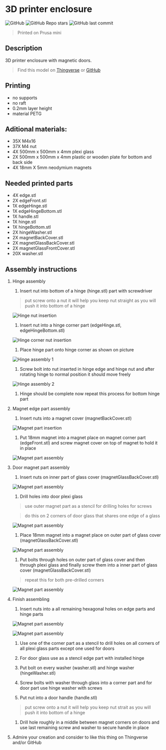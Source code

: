 # 3D printer enclosure

![GitHub](https://img.shields.io/github/license/Fabricio872/3D-printer-enclosure)
![GitHub Repo stars](https://img.shields.io/github/stars/Fabricio872/3D-printer-enclosure?style=social)
![GitHub last commit](https://img.shields.io/github/last-commit/Fabricio872/3D-printer-enclosure)
 > Printed on Prusa mini

## Description

3D printer enclosure with magnetic doors.
 > Find this model on [Thingverse](https://www.thingiverse.com/thing:4817116) or [GitHub](https://github.com/Fabricio872/3D-printer-enclosure)

## Printing

 - no supports
 - no raft
 - 0.2mm layer height
 - material PETG

## Aditional materials:

 - 35X M4x16
 - 37X M4 nut
 - 4X 500mm x 500mm x 4mm plexi glass
 - 2X 500mm x 500mm x 4mm plastic or wooden plate for bottom and back side
 - 4X 18mm X 5mm neodymium magnets

## Needed printed parts
 - 4X edge.stl
 - 2X edgeFront.stl
 - 1X edgeHinge.stl
 - 1X edgeHingeBottom.stl
 - 1X handle.stl
 - 1X hinge.stl
 - 1X hingeBottom.stl
 - 2X hingeWasher.stl
 - 2X magnetBackCover.stl
 - 2X magnetGlassBackCover.stl
 - 2X magnetGlassFrontCover.stl
 - 20X washer.stl

## Assembly instructions

 1. Hinge assembly

      1. Insert nut into bottom of a hinge (hinge.stl) part with screwdriver
      > put screw onto a nut it will help you keep nut straight as you will push it into bottom of a hinge

      ![Hinge nut insertion](/instructionImages/hingeNutInsertion.png)

      1. Insert nut into a hinge corner part (edgeHinge.stl, edgeHingeBottom.stl)

      ![Hinge corner nut insertion](/instructionImages/hingeEdgeNutInsertion.png)

      1. Place hinge part onto hinge corner as shown on picture

      ![Hinge assembly 1](/instructionImages/hingeAssembly1.png)

      1. Screw bolt into nut inserted in hinge edge and hinge nut and after rotating hinge to normal position it should move freely

      ![Hinge assembly 2](/instructionImages/hingeAssembly2.png)

      1. Hinge should be complete now repeat this process for bottom hinge part

 1. Magnet edge part assembly

      1. Insert nuts into a magnet cover (magnetBackCover.stl)

      ![Magnet part insertion](/instructionImages/magnetCover.png)

      1. Put 18mm magnet into a magnet place on magnet corner part (edgeFront.stl) and screw magnet cover on top of magnet to hold it in place

      ![Magnet part assembly](/instructionImages/magnetCornerAssembly.png)

 1. Door magnet part assembly

      1. Insert nuts on inner part of glass cover (magnetGlassBackCover.stl)

      ![Magnet part assembly](/instructionImages/doormagnetInner.png)

      1. Drill holes into door plexi glass
      > use outer magnet part as a stencil for drilling holes for screws

      > do this on 2 corners of door glass that shares one edge of a glass

      ![Magnet part assembly](/instructionImages/drillingGlassDoorMagnet.png)

      1. Place 18mm magnet into a magnet place on outer part of glass cover (magnetGlassBackCover.stl)

      ![Magnet part assembly](/instructionImages/magnetGlassCover.png)

      1. Put bolts through holes on outer part of glass cover and then through plexi glass and finally screw them into a inner part of glass cover (magnetGlassBackCover.stl)

      > repeat this for both pre-drilled corners

      ![Magnet part assembly](/instructionImages/magnetGlassAssembly.png)

 1. Finish assembling

      1. Insert nuts into a all remaining hexagonal holes on edge parts and hinge parts

      ![Magnet part assembly](/instructionImages/edgeNuts.png)

      ![Magnet part assembly](/instructionImages/hingeNuts.png)

      1. Use one of the corner part as a stencil to drill holes on all corners of all plexi glass parts except one used for doors

      1. For door glass use as a stencil edge part with installed hinge

      1. Put bolt on every washer (washer.stl) and hinge washer (hingeWasher.stl)

      1. Screw bolts with washer through glass into a corner part and for door part use hinge washer with screws

      1. Put nut into a door handle (handle.stl)

      > put screw onto a nut it will help you keep nut strait as you will push it into bottom of a hinge

      1. Drill hole roughly in a middle between magnet corners on doors and use last remaining screw and washer to secure handle in place

 1. Admire your creation and consider to like this thing on Thingverse and/or GitHub
